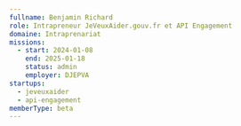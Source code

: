 ```yaml
---
fullname: Benjamin Richard
role: Intrapreneur JeVeuxAider.gouv.fr et API Engagement
domaine: Intraprenariat
missions:
  - start: 2024-01-08
    end: 2025-01-18
    status: admin
    employer: DJEPVA
startups:
  - jeveuxaider
  - api-engagement
memberType: beta
---
```


